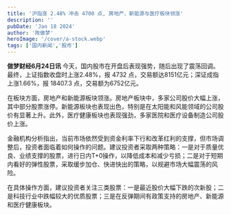 ```yaml
---
title: '沪指涨 2.48% 冲击 4700 点, 房地产、新能源与医疗板块领涨'
description: ''
pubDate: 'Jan 18 2024'
author: '陈做梦'
heroImage: '/cover/a-stock.webp'
tags: ['国内新闻','股市']
---
```


**做梦财经6月24日讯** 今天，国内股市在开盘后表现强势，随后出现了震荡回调。最终，上证指数收盘时上涨2.48%，报 4732 点，交易额达8151亿元；深证成指上涨1.66%，报 18407.3 点，交易额为6752亿元。

在板块方面，房地产和新能源板块领涨。房地产板块中，多家公司股价大幅上涨，其中部分股票涨停。新能源板块也表现出色，特别是在太阳能和风能领域的公司股价有显著上升。此外，医疗健康板块也表现强劲，多家医院和医疗设备制造公司股价上涨。

金融机构分析指出，当前市场依然受到资金利率下行和改革红利的支撑，但市场调整后，投资者面临着如何操作的问题。建议投资者采取两种策略：一是对于质量优良、业绩支撑的股票，进行日内T+0操作，以降低成本和减少亏损；二是对于短期内看好的弹性股票，采取缓步加仓、快进快出的策略，以规避市场大幅震荡的风险。

在具体操作方面，建议投资者关注三类股票：一是最近股价大幅下跌的次新股；二是科技行业中跌幅较大的优质股票；三是在反弹期间有政策支持的房地产、新能源和医疗健康板块。
